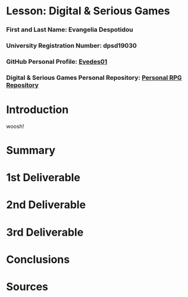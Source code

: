 # Lesson: Digital & Serious Games

### First and Last Name: Evangelia Despotidou
### University Registration Number: dpsd19030
### GitHub Personal Profile: [Evedes01](https://github.com/Evedes01)
### Digital & Serious Games Personal Repository: [Personal RPG Repository](https://github.com/Evedes01/Role-Playing-Game)

# Introduction
woosh!
# Summary


# 1st Deliverable


# 2nd Deliverable


# 3rd Deliverable 


# Conclusions


# Sources
